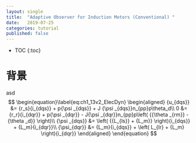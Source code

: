 ```yaml
---
layout: single
title:  "Adaptive Observer for Induction Motors (Conventional) "
date:   2019-07-25
categories: tutorial
published: false
---
```


* TOC
{:toc}
# 背景









asd
$$
\begin{equation}\label{eq:ch1_13v2_ElecDyn}
\begin{aligned}
{u_{dqs}} &= {r_s}{i_{dqs}} + p{\psi _{dqs}} + J {\psi _{dqs}}n_{pp}p\theta_d\\
0 &= {r_r}{i_{dqr}} + p{\psi _{dqr}} - J{\psi _{dqr}}n_{pp}p\left( {{\theta _{rm}} - {\theta _d}} \right)\\
 {\psi _{dqs}} &= \left( {{L_{ls}} + {L_m}} \right){i_{dqs}} + {L_m}{i_{dqr}}\\
 {\psi_{dqr}} &= {L_m}{i_{dqs}} + \left( L_{lr} + {L_m} \right){i_{dqr}}
\end{aligned}
\end{equation}
$$

